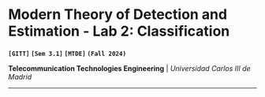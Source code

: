 # Modern Theory of Detection and Estimation - Lab 2: Classification
**`[GITT]` `[Sem 3.1]` `[MTDE]` `(Fall 2024)`**

**Telecommunication Technologies Engineering** | *Universidad Carlos III de Madrid*

---
